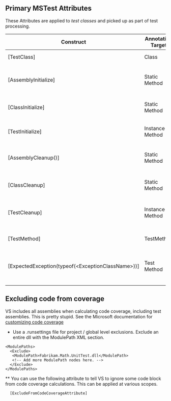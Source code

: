 

## Primary MSTest Attributes ##
These Attributes are applied to _test classes_ and picked up as part of test processing.

|Construct|Annotation Target|Purpose|Sample Signature|
|---|---|---|---|
|[TestClass]|Class|Identifies a test class| public class Foo{}|
| | | | |
|[AssemblyInitialize]|Static Method|Invoke one time on assembly load|public static void AssemblyInit(TestContext context)|
|[ClassInitialize]|Static Method|One time inovke for all test methods in class|public static void TestClassSetup(TestContext context)|
|[TestInitialize]|Instance Method|Invoked prior to every test in class|public void Setup()|
| | | | |
|[AssemblyCleanup()]|Static Method|Invoke one time on Assembly unload|public Static void AssemblyCleanup()|
|[ClassCleanup]|Static Method|Invoke one time after all tests in class complete|public static void TestClassCleanup()|
|[TestCleanup]|Instance Method|Invoked after each test in class completes|public void TearDown()|
| | | | |
|[TestMethod]|TestMethod|Mark method as test|public void MyTest()|
|[ExpectedException(typeof(\<ExceptionClassName\>))]|Test Method|Declare 'TestMethod' expects to throw an exception|public void MyTest()|
| | | | |

## Excluding code from coverage ##
VS includes all assemblies when calculating code coverage, including test assemblies.  This is pretty stupid.
See the Microsoft documentation for [customizing code coverage](https://docs.microsoft.com/en-us/visualstudio/test/customizing-code-coverage-analysis?view=vs-2017)

* Use a .runsettings file for project / global level exclusions.  Exclude an entire dll with the ModulePath XML section.
~~~
<ModulePaths>  
  <Exclude>  
   <ModulePath>Fabrikam.Math.UnitTest.dll</ModulePath>  
   <!-- Add more ModulePath nodes here. -->  
  </Exclude>  
</ModulePaths>  
~~~
** You can use the following attribute to tell VS to ignore some code block from code coverage calculations.
This can be applied at various scopes.
~~~
  [ExcludeFromCodeCoverageAttribute]
~~~ 
